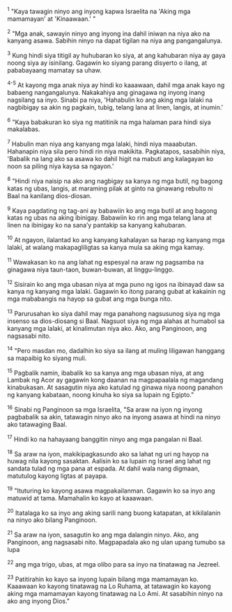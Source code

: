 <sup>1</sup>
"Kaya tawagin ninyo ang inyong kapwa Israelita na 'Aking mga mamamayan' at 'Kinaawaan.' " 

<sup>2</sup>
"Mga anak, sawayin ninyo ang inyong ina dahil iniwan na niya ako na kanyang asawa. Sabihin ninyo na dapat tigilan na niya ang pangangalunya. 

<sup>3</sup>
Kung hindi siya titigil ay huhubaran ko siya, at ang kahubaran niya ay gaya noong siya ay isinilang. Gagawin ko siyang parang disyerto o ilang, at pababayaang mamatay sa uhaw.

<sup>4-5</sup>
At kayong mga anak niya ay hindi ko kaaawaan, dahil mga anak kayo ng babaeng nangangalunya. Nakakahiya ang ginagawa ng inyong inang nagsilang sa inyo. Sinabi pa niya, 'Hahabulin ko ang aking mga lalaki na nagbibigay sa akin ng pagkain, tubig, telang lana at linen, langis, at inumin.' 

<sup>6</sup>
"Kaya babakuran ko siya ng matitinik na mga halaman para hindi siya makalabas. 

<sup>7</sup>
Habulin man niya ang kanyang mga lalaki, hindi niya maaabutan. Hahanapin niya sila pero hindi rin niya makikita. Pagkatapos, sasabihin niya, 'Babalik na lang ako sa asawa ko dahil higit na mabuti ang kalagayan ko noon sa piling niya kaysa sa ngayon.' 

<sup>8</sup>
"Hindi niya naisip na ako ang nagbigay sa kanya ng mga butil, ng bagong katas ng ubas, langis, at maraming pilak at ginto na ginawang rebulto ni Baal na kanilang dios-diosan. 

<sup>9</sup>
Kaya pagdating ng tag-ani ay babawiin ko ang mga butil at ang bagong katas ng ubas na aking ibinigay. Babawiin ko rin ang mga telang lana at linen na ibinigay ko na sanaʼy pantakip sa kanyang kahubaran. 

<sup>10</sup>
At ngayon, ilalantad ko ang kanyang kahalayan sa harap ng kanyang mga lalaki, at walang makapagliligtas sa kanya mula sa aking mga kamay. 

<sup>11</sup>
Wawakasan ko na ang lahat ng espesyal na araw ng pagsamba na ginagawa niya taun-taon, buwan-buwan, at linggu-linggo. 

<sup>12</sup>
Sisirain ko ang mga ubasan niya at mga puno ng igos na ibinayad daw sa kanya ng kanyang mga lalaki. Gagawin ko itong parang gubat at kakainin ng mga mababangis na hayop sa gubat ang mga bunga nito. 

<sup>13</sup>
Parurusahan ko siya dahil may mga panahong nagsusunog siya ng mga insenso sa dios-diosang si Baal. Nagsuot siya ng mga alahas at humabol sa kanyang mga lalaki, at kinalimutan niya ako. Ako, ang Panginoon, ang nagsasabi nito. 

<sup>14</sup>
"Pero masdan mo, dadalhin ko siya sa ilang at muling liligawan hanggang sa mapaibig ko siyang muli. 

<sup>15</sup>
Pagbalik namin, ibabalik ko sa kanya ang mga ubasan niya, at ang Lambak ng Acor ay gagawin kong daanan na magpapaalala ng magandang kinabukasan. At sasagutin niya ako katulad ng ginawa niya noong panahon ng kanyang kabataan, noong kinuha ko siya sa lupain ng Egipto." 

<sup>16</sup>
Sinabi ng Panginoon sa mga Israelita, "Sa araw na iyon ng inyong pagbabalik sa akin, tatawagin ninyo ako na inyong asawa at hindi na ninyo ako tatawaging Baal. 

<sup>17</sup>
Hindi ko na hahayaang banggitin ninyo ang mga pangalan ni Baal. 

<sup>18</sup>
Sa araw na iyon, makikipagkasundo ako sa lahat ng uri ng hayop na huwag nila kayong sasaktan. Aalisin ko sa lupain ng Israel ang lahat ng sandata tulad ng mga pana at espada. At dahil wala nang digmaan, matutulog kayong ligtas at payapa. 

<sup>19</sup>
"Ituturing ko kayong asawa magpakailanman. Gagawin ko sa inyo ang matuwid at tama. Mamahalin ko kayo at kaaawaan. 

<sup>20</sup>
Itatalaga ko sa inyo ang aking sarili nang buong katapatan, at kikilalanin na ninyo ako bilang Panginoon. 

<sup>21</sup>
Sa araw na iyon, sasagutin ko ang mga dalangin ninyo. Ako, ang Panginoon, ang nagsasabi nito. Magpapadala ako ng ulan upang tumubo sa lupa 

<sup>22</sup>
ang mga trigo, ubas, at mga olibo para sa inyo na tinatawag na Jezreel. 

<sup>23</sup>
Patitirahin ko kayo sa inyong lupain bilang mga mamamayan ko. Kaaawaan ko kayong tinatawag na Lo Ruhama, at tatawagin ko kayong aking mga mamamayan kayong tinatawag na Lo Ami. At sasabihin ninyo na ako ang inyong Dios."
